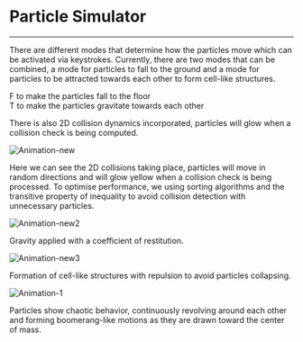 # Particle Simulator
--------------------------

There are different modes that determine how the particles move which can be activated via keystrokes. Currently, there are two modes that can be combined, a mode for particles to fall to the ground and a mode for particles to be attracted towards each other to form cell-like structures.

F to make the particles fall to the floor<br/>T to make the particles gravitate towards each other

There is also 2D collision dynamics incorporated, particles will glow when a collision check is being computed.

![Animation-new](https://github.com/user-attachments/assets/43526c54-5261-409c-82ad-e070b0ab4643)

Here we can see the 2D collisions taking place, particles will move in random directions and will glow yellow when a collision check is being processed. To optimise performance, we using sorting algorithms and the transitive property of inequality to avoid collision detection with unnecessary particles.

![Animation-new2](https://github.com/user-attachments/assets/4ea72d58-c9d7-40cd-9a82-5f5b566c0c32)

Gravity applied with a coefficient of restitution.

![Animation-new3](https://github.com/user-attachments/assets/bdf67d66-d9af-4eff-b073-5d41077fddee)

Formation of cell-like structures with repulsion to avoid particles collapsing. 

![Animation-1](https://github.com/user-attachments/assets/90c65ac3-8b85-487d-86b4-3a6402ec51b7)

Particles show chaotic behavior, continuously revolving around each other and forming boomerang-like motions as they are drawn toward the center of mass.
